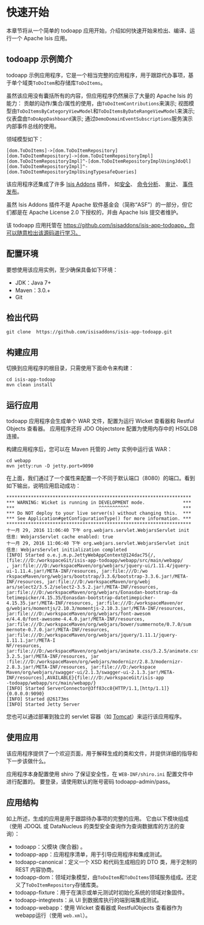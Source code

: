 # 快速开始

本章节将从一个简单的 todoapp 应用开始，介绍如何快速开始来检出、编译、运行一个 Apache Isis 应用。

## todoapp 示例简介

todoapp 示例应用程序，它是一个相当完整的应用程序，用于跟踪代办事项，基于单个域类`ToDoItem`和存储库`ToDoItems`。

虽然该应用没有囊括所有的内容，但应用程序仍然展示了大量的 Apache Isis 的能力：
贡献的动作/集合/属性的使用，由`ToDoItemContributions`来演示; 
视图模型由`ToDoItemsByCategoryViewModel`和`ToDoItemsByDateRangeViewModel`来演示; 
仪表盘由`ToDoAppDashboard`演示; 
通过`DemoDomainEventSubscriptions`服务演示内部事件总线的使用。

领域模型如下：

```
[dom.ToDoItems]->[dom.ToDoItemRepository]
[dom.ToDoItemRepository]->[dom.ToDoItemRepositoryImpl]
[dom.ToDoItemRepositoryImpl]^-[dom.ToDoItemRepositoryImplUsingJdoQl]
[dom.ToDoItemRepositoryImpl]^-[dom.ToDoItemRepositoryImplUsingTypesafeQueries]
```

该应用程序还集成了许多 [Isis Addons](https://www.isisaddons.org/) 插件，
如[安全](https://github.com/isisaddons/isis-module-security)、
[命令分析](https://github.com/isisaddons/isis-module-command)、
[审计](https://github.com/isisaddons/isis-module-audit)、
[事件发布](https://github.com/isisaddons/isis-module-publishing)。 

虽然  Isis Addons 插件不是 Apache 软件基金会（简称“ASF”）的一部分，但它们都是在 Apache License 2.0 下授权的，并由 Apache Isis 提交者维护。


该 todoapp 应用托管在 https://github.com/isisaddons/isis-app-todoapp，你可以随意检出该源码进行学习。

## 配置环境

要想使用该应用实例，至少确保具备如下环境：

* JDK：Java 7+
* Maven：3.0.+
* Git

## 检出代码

```
git clone  https://github.com/isisaddons/isis-app-todoapp.git
```

## 构建应用

切换到应用程序的根目录，只需使用下面命令来构建：

```
cd isis-app-todoap
mvn clean install
```

## 运行应用

todoapp 应用程序会生成单个 WAR 文件，配置为运行 Wicket 查看器和 Restful Objects 查看器。
应用程序还将 JDO Objectstore 配置为使用内存中的 HSQLDB 连接。

构建应用程序后，您可以在 Maven 托管的 Jetty 实例中运行该 WAR：

```
cd webapp
mvn jetty:run -D jetty.port=9090
```

在上面，我们通过了一个属性来配置一个不同于默认端口（8080）的端口。看到如下输出，说明应用启动成功：

```
********************************************************************
*** WARNING: Wicket is running in DEVELOPMENT mode.              ***
***                               ^^^^^^^^^^^                    ***
*** Do NOT deploy to your live server(s) without changing this.  ***
*** See Application#getConfigurationType() for more information. ***
********************************************************************
十一月 29, 2016 11:06:40 下午 org.webjars.servlet.WebjarsServlet init
信息: WebjarsServlet cache enabled: true
十一月 29, 2016 11:06:40 下午 org.webjars.servlet.WebjarsServlet init
信息: WebjarsServlet initialization completed
[INFO] Started o.e.j.m.p.JettyWebAppContext@124dac75{/,[file:///D:/workspaceGit/isis-app-todoapp/webapp/src/main/webapp/
, jar:file:///D:/workspaceMaven/org/webjars/jquery-ui/1.11.4/jquery-ui-1.11.4.jar!/META-INF/resources, jar:file:///D:/wo
rkspaceMaven/org/webjars/bootstrap/3.3.6/bootstrap-3.3.6.jar!/META-INF/resources, jar:file:///D:/workspaceMaven/org/webj
ars/select2/3.5.2/select2-3.5.2.jar!/META-INF/resources, jar:file:///D:/workspaceMaven/org/webjars/Eonasdan-bootstrap-da
tetimepicker/4.15.35/Eonasdan-bootstrap-datetimepicker-4.15.35.jar!/META-INF/resources, jar:file:///D:/workspaceMaven/or
g/webjars/momentjs/2.10.3/momentjs-2.10.3.jar!/META-INF/resources, jar:file:///D:/workspaceMaven/org/webjars/font-awesom
e/4.4.0/font-awesome-4.4.0.jar!/META-INF/resources, jar:file:///D:/workspaceMaven/org/webjars/bower/summernote/0.7.0/sum
mernote-0.7.0.jar!/META-INF/resources, jar:file:///D:/workspaceMaven/org/webjars/jquery/1.11.1/jquery-1.11.1.jar!/META-I
NF/resources, jar:file:///D:/workspaceMaven/org/webjars/animate.css/3.2.5/animate.css-3.2.5.jar!/META-INF/resources, jar
:file:///D:/workspaceMaven/org/webjars/modernizr/2.8.3/modernizr-2.8.3.jar!/META-INF/resources, jar:file:///D:/workspace
Maven/org/webjars/swagger-ui/2.1.3/swagger-ui-2.1.3.jar!/META-INF/resources],AVAILABLE}{file:///D:/workspaceGit/isis-app
-todoapp/webapp/src/main/webapp/}
[INFO] Started ServerConnector@3ff83cc8{HTTP/1.1,[http/1.1]}{0.0.0.0:9090}
[INFO] Started @26173ms
[INFO] Started Jetty Server
```


您也可以通过部署到独立的 servlet 容器（如 [Tomcat](http://tomcat.apache.org/)）来运行该应用程序。

## 使用应用

该应用程序提供了一个欢迎页面，用于解释生成的类和文件，并提供详细的指导和下一步该做什么。

应用程序本身配置使用 shiro 了保证安全性，在 `WEB-INF/shiro.ini` 配置文件中进行配置的。
要登录，请使用默认的账号密码 todoapp-admin/pass。


## 应用结构

如上所述，生成的应用是用于跟踪待办事项的完整的应用。
它由以下模块组成（使用 JDOQL 或 DataNucleus 的类型安全查询作为查询数据库的方法的查询）：

* todoapp：父模块 (聚合器) 。
* todoapp-app：应用程序清单，用于引导应用程序和集成测试。
* todoapp-canonical：定义一个 XSD 和代码生成相应的 DTO 类，用于定制的 REST 内容协商。
* todoapp-dom：领域对象模型，由`ToDoItem`和`ToDoItems`领域服务组成。还定义了`ToDoItemRepository`存储库类。
* todoapp-fixture：用于在演示或单元测试时初始化系统的领域对象固件。
* todoapp-integtests：从 UI 到数据库执行的端到端集成测试。
* todoapp-webapp：使用 Wicket 查看器或 RestfulObjects 查看器作为 webapp运行（使用 `web.xml`）。




